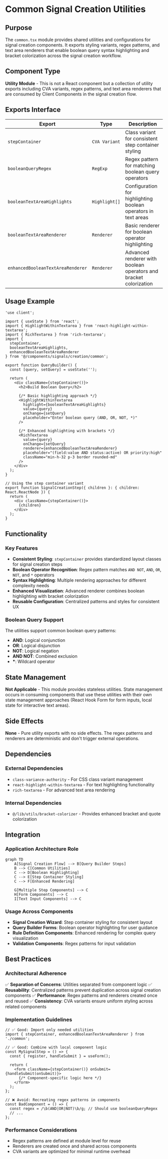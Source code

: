 # Common Signal Creation Utilities

## Purpose

The `common.tsx` module provides shared utilities and configurations for signal creation components. It exports styling variants, regex patterns, and text area renderers that enable boolean query syntax highlighting and bracket colorization across the signal creation workflow.

## Component Type

**Utility Module** - This is not a React component but a collection of utility exports including CVA variants, regex patterns, and text area renderers that are consumed by Client Components in the signal creation flow.

## Exports Interface

| Export | Type | Description |
|--------|------|-------------|
| `stepContainer` | `CVA Variant` | Class variant for consistent step container styling |
| `booleanQueryRegex` | `RegExp` | Regex pattern for matching boolean query operators |
| `booleanTextAreaHighlights` | `Highlight[]` | Configuration for highlighting boolean operators in text areas |
| `booleanTextAreaRenderer` | `Renderer` | Basic renderer for boolean operator highlighting |
| `enhancedBooleanTextAreaRenderer` | `Renderer` | Advanced renderer with boolean operators and bracket colorization |

## Usage Example

```tsx
'use client';

import { useState } from 'react';
import { HighlightWithinTextarea } from 'react-highlight-within-textarea';
import { RichTextarea } from 'rich-textarea';
import { 
  stepContainer, 
  booleanTextAreaHighlights,
  enhancedBooleanTextAreaRenderer 
} from '@/components/signals/creation/common';

export function QueryBuilder() {
  const [query, setQuery] = useState('');

  return (
    <div className={stepContainer()}>
      <h2>Build Boolean Query</h2>
      
      {/* Basic highlighting approach */}
      <HighlightWithinTextarea
        highlight={booleanTextAreaHighlights}
        value={query}
        onChange={setQuery}
        placeholder="Enter boolean query (AND, OR, NOT, *)"
      />

      {/* Enhanced highlighting with brackets */}
      <RichTextarea
        value={query}
        onChange={setQuery}
        renderer={enhancedBooleanTextAreaRenderer}
        placeholder="(field:value AND status:active) OR priority:high"
        className="min-h-32 p-3 border rounded-md"
      />
    </div>
  );
}

// Using the step container variant
export function SignalCreationStep({ children }: { children: React.ReactNode }) {
  return (
    <div className={stepContainer()}>
      {children}
    </div>
  );
}
```

## Functionality

### Key Features

- **Consistent Styling**: `stepContainer` provides standardized layout classes for signal creation steps
- **Boolean Operator Recognition**: Regex pattern matches `AND NOT`, `AND`, `OR`, `NOT`, and `*` operators
- **Syntax Highlighting**: Multiple rendering approaches for different complexity needs
- **Enhanced Visualization**: Advanced renderer combines boolean highlighting with bracket colorization
- **Reusable Configuration**: Centralized patterns and styles for consistent UX

### Boolean Query Support

The utilities support common boolean query patterns:
- **AND**: Logical conjunction
- **OR**: Logical disjunction  
- **NOT**: Logical negation
- **AND NOT**: Combined exclusion
- **\***: Wildcard operator

## State Management

**Not Applicable** - This module provides stateless utilities. State management occurs in consuming components that use these utilities with their own state management approaches (React Hook Form for form inputs, local state for interactive text areas).

## Side Effects

**None** - Pure utility exports with no side effects. The regex patterns and renderers are deterministic and don't trigger external operations.

## Dependencies

### External Dependencies
- `class-variance-authority` - For CSS class variant management
- `react-highlight-within-textarea` - For text highlighting functionality
- `rich-textarea` - For advanced text area rendering

### Internal Dependencies
- `@/lib/utils/bracket-colorizer` - Provides enhanced bracket and quote colorization

## Integration

### Application Architecture Role

```mermaid
graph TD
    A[Signal Creation Flow] --> B[Query Builder Steps]
    B --> C[Common Utilities]
    C --> D[Boolean Highlighting]
    C --> E[Step Container Styling]
    C --> F[Enhanced Rendering]
    
    G[Multiple Step Components] --> C
    H[Form Components] --> C
    I[Text Input Components] --> C
```

### Usage Across Components

- **Signal Creation Wizard**: Step container styling for consistent layout
- **Query Builder Forms**: Boolean operator highlighting for user guidance
- **Rule Definition Components**: Enhanced rendering for complex query visualization
- **Validation Components**: Regex patterns for input validation

## Best Practices

### Architectural Adherence

✅ **Separation of Concerns**: Utilities separated from component logic
✅ **Reusability**: Centralized patterns prevent duplication across signal creation components
✅ **Performance**: Regex patterns and renderers created once and reused
✅ **Consistency**: CVA variants ensure uniform styling across related components

### Implementation Guidelines

```tsx
// ✅ Good: Import only needed utilities
import { stepContainer, enhancedBooleanTextAreaRenderer } from './common';

// ✅ Good: Combine with local component logic
const MySignalStep = () => {
  const { register, handleSubmit } = useForm();
  
  return (
    <form className={stepContainer()} onSubmit={handleSubmit(onSubmit)}>
      {/* Component-specific logic here */}
    </form>
  );
};

// ❌ Avoid: Recreating regex patterns in components
const BadComponent = () => {
  const regex = /\b(AND|OR|NOT)\b/g; // Should use booleanQueryRegex
  // ...
};
```

### Performance Considerations

- Regex patterns are defined at module level for reuse
- Renderers are created once and shared across components
- CVA variants are optimized for minimal runtime overhead